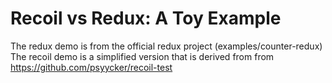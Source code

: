 # Recoil vs Redux: A Toy Example

The redux demo is from the official redux project (examples/counter-redux)
The recoil demo is a simplified version that is derived from from https://github.com/psyycker/recoil-test

